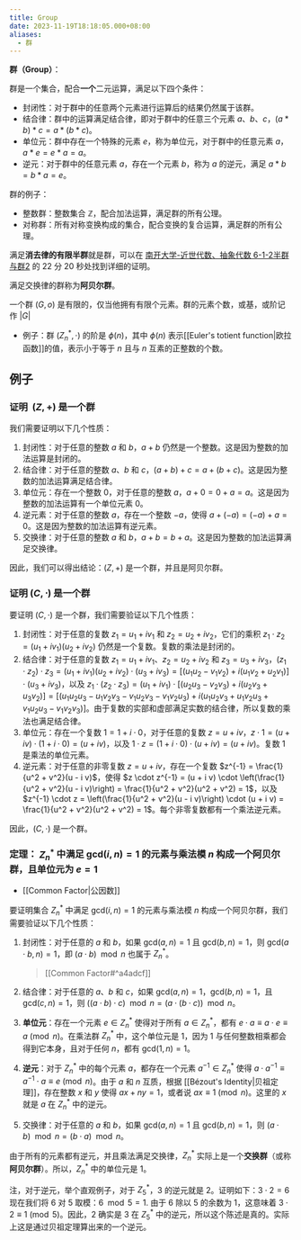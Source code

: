 ```yaml
---
title: Group
date: 2023-11-19T18:18:05.000+08:00
aliases:
  - 群
---
```


**群（Group）**：

群是一个集合，配合**一个**二元运算，满足以下四个条件：

- 封闭性：对于群中的任意两个元素进行运算后的结果仍然属于该群。
- 结合律：群中的运算满足结合律，即对于群中的任意三个元素 $a$、$b$、$c$，$(a * b) * c = a * (b * c)$。
- 单位元：群中存在一个特殊的元素 $e$，称为单位元，对于群中的任意元素 $a$，$a * e = e * a = a$。
- 逆元：对于群中的任意元素 $a$，存在一个元素 $b$，称为 $a$ 的逆元，满足 $a * b = b * a = e$。

群的例子：

- 整数群：整数集合 $\mathbb{Z}$，配合加法运算，满足群的所有公理。
- 对称群：所有对称变换构成的集合，配合变换的复合运算，满足群的所有公理。

满足**消去律的有限半群**就是群，可以在 [南开大学-近世代数、抽象代数 6-1-2半群与群2](https://www.youtube.com/watch?v=dQw4w9WgXcQ) 的 22 分 20 秒处找到详细的证明。

满足交换律的群称为**阿贝尔群**。

一个群 $(G,o)$ 是有限的，仅当他拥有有限个元素。群的元素个数，或基，或阶记作 $|G|$
- 例子：群 $(Z_{n}^*,\cdot)$ 的阶是 $\phi(n)$，其中 $\phi(n)$ 表示[[Euler's totient function|欧拉函数]]的值，表示小于等于 $n$ 且与 $n$ 互素的正整数的个数。

## 例子

### 证明  $(Z,+)$ 是一个群

我们需要证明以下几个性质：

1. 封闭性：对于任意的整数 $a$ 和 $b$，$a + b$ 仍然是一个整数。这是因为整数的加法运算是封闭的。
2. 结合律：对于任意的整数 $a$、$b$ 和 $c$，$(a + b) + c = a + (b + c)$。这是因为整数的加法运算满足结合律。
3. 单位元：存在一个整数 $0$，对于任意的整数 $a$，$a + 0 = 0 + a = a$。这是因为整数的加法运算有一个单位元素 $0$。
4. 逆元素：对于任意的整数 $a$，存在一个整数 $-a$，使得 $a + (-a) = (-a) + a = 0$。这是因为整数的加法运算有逆元素。
5. 交换律：对于任意的整数 $a$ 和 $b$，$a + b = b + a$。这是因为整数的加法运算满足交换律。

因此，我们可以得出结论：$(Z,+)$ 是一个群，并且是阿贝尔群。

### 证明 $(C,\cdot)$ 是一个群

要证明 $(C,\cdot)$ 是一个群，我们需要验证以下几个性质：

1. 封闭性：对于任意的复数 $z_1 = u_1 + i v_1$ 和 $z_2 = u_2 + i v_2$，它们的乘积 $z_1 \cdot z_2 = (u_1 + i v_1)(u_2 + i v_2)$ 仍然是一个复数。复数的乘法是封闭的。
2. 结合律：对于任意的复数 $z_1 = u_1 + i v_1$、$z_2 = u_2 + i v_2$ 和 $z_3 = u_3 + i v_3$，$(z_1 \cdot z_2) \cdot z_3 = (u_1 + i v_1)(u_2 + i v_2) \cdot (u_3 + i v_3) = [(u_1 u_2 - v_1 v_2) + i(u_1 v_2 + u_2 v_1)] \cdot (u_3 + i v_3)$，以及 $z_1 \cdot (z_2 \cdot z_3) = (u_1 + i v_1) \cdot [(u_2 u_3 - v_2 v_3) + i(u_2 v_3 + u_3 v_2)] = [(u_1 u_2 u_3 - u_1 v_2 v_3 - v_1 u_2 v_3 - v_1 v_2 u_3) + i(u_1 u_2 v_3 + u_1 v_2 u_3 + v_1 u_2 u_3 - v_1 v_2 v_3)]$。由于复数的实部和虚部满足实数的结合律，所以复数的乘法也满足结合律。
3. 单位元：存在一个复数 $1 = 1 + i \cdot 0$，对于任意的复数 $z = u + i v$，$z \cdot 1 = (u + i v) \cdot (1 + i \cdot 0) = (u + i v)$，以及 $1 \cdot z = (1 + i \cdot 0) \cdot (u + i v) = (u + i v)$。复数 $1$ 是乘法的单位元素。
4. 逆元素：对于任意的非零复数 $z = u + i v$，存在一个复数 $z^{-1} = \frac{1}{u^2 + v^2}(u - i v)$，使得 $z \cdot z^{-1} = (u + i v) \cdot \left(\frac{1}{u^2 + v^2}(u - i v)\right) = \frac{1}{u^2 + v^2}(u^2 + v^2) = 1$，以及 $z^{-1} \cdot z = \left(\frac{1}{u^2 + v^2}(u - i v)\right) \cdot (u + i v) = \frac{1}{u^2 + v^2}(u^2 + v^2) = 1$。每个非零复数都有一个乘法逆元素。

因此，$(C,\cdot)$ 是一个群。

### 定理： $Z_n^*$ 中满足 $\text{gcd}(i,n)=1$ 的元素与乘法模 $n$ 构成一个阿贝尔群，且单位元为 $e=1$

- [[Common Factor|公因数]]

要证明集合 $Z_n^*$ 中满足 $\text{gcd}(i,n)=1$ 的元素与乘法模 $n$ 构成一个阿贝尔群，我们需要验证以下几个性质：

1. 封闭性：对于任意的 $a$ 和 $b$，如果 $\text{gcd}(a,n)=1$ 且 $\text{gcd}(b,n)=1$，则 $\text{gcd}(a \cdot b, n)=1$，即 $(a \cdot b) \mod n$ 也属于 $Z_n^*$。

	> [[Common Factor#^a4adcf]]

2. 结合律：对于任意的 $a$、$b$ 和 $c$，如果 $\text{gcd}(a,n)=1$，$\text{gcd}(b,n)=1$，且 $\text{gcd}(c,n)=1$，则 $((a \cdot b) \cdot c) \mod n = (a \cdot (b \cdot c)) \mod n$。
3. **单位元**：存在一个元素 $e \in Z_n^*$ 使得对于所有 $a \in Z_n^*$，都有 $e \cdot a \equiv a \cdot e \equiv a \pmod{n}$。在乘法群 $Z_n^*$ 中，这个单位元是 $1$，因为 $1$ 与任何整数相乘都会得到它本身，且对于任何 $n$，都有 $\text{gcd}(1,n) = 1$。
4. **逆元**：对于 $Z_n^*$ 中的每个元素 $a$，都存在一个元素 $a^{-1} \in Z_n^*$ 使得 $a \cdot a^{-1} \equiv a^{-1} \cdot a \equiv e \pmod{n}$。由于 $a$ 和 $n$ 互质，根据 [[Bézout's Identity|贝祖定理]]，存在整数 $x$ 和 $y$ 使得 $ax + ny = 1$，或者说 $ax \equiv 1 \pmod{n}$。这里的 $x$ 就是 $a$ 在 $Z_n^*$ 中的逆元。
5. 交换律：对于任意的 $a$ 和 $b$，如果 $\text{gcd}(a,n)=1$ 且 $\text{gcd}(b,n)=1$，则 $(a \cdot b) \mod n = (b \cdot a) \mod n$。

由于所有的元素都有逆元，并且乘法满足交换律，$Z_n^*$ 实际上是一个**交换群**（或称**阿贝尔群**）。所以，$Z_n^*$ 中的单位元是 $1$。

注，对于逆元，举个直观例子，对于 $Z_{5}^*$，$3$ 的逆元就是 $2$。证明如下：$3 \cdot 2 = 6$ 现在我们将 $6$ 对 $5$ 取模：$6 \mod 5 = 1$. 由于 $6$ 除以 $5$ 的余数为 $1$，这意味着 $3 \cdot 2 \equiv 1 \pmod{5}$。因此，$2$ 确实是 $3$ 在 $Z_{5}^*$ 中的逆元，所以这个陈述是真的。实际上这是通过贝祖定理算出来的一个逆元。